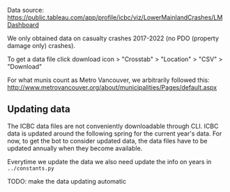 Data source: https://public.tableau.com/app/profile/icbc/viz/LowerMainlandCrashes/LMDashboard

We only obtained data on casualty crashes 2017-2022
(no PDO (property damage only) crashes).

To get a data file click download icon > "Crosstab" > "Location" > "CSV" > "Download"

For what munis count as Metro Vancouver, we arbitrarily followed this:
http://www.metrovancouver.org/about/municipalities/Pages/default.aspx

## Updating data
The ICBC data files are not conveniently downloadable through CLI. ICBC data is
updated around the following spring for the current year's data. For now, to
get the bot to consider updated data, the data files have to be updated annually 
when they become available.

Everytime we update the data we also need update the info on years in `../constants.py`

TODO: make the data updating automatic
